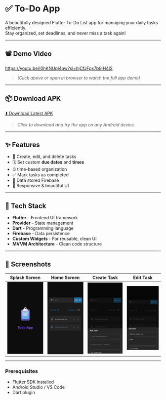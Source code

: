 # ✅ To-Do App

A beautifully designed Flutter To-Do List app for managing your daily tasks efficiently.  
Stay organized, set deadlines, and never miss a task again!

---

## 📽️ Demo Video

https://youtu.be/I0hKNUpl4aw?si=hjCfJFpx7b9lH4lS  
> _(Click above or open in browser to watch the full app demo)_

---

## 📦 Download APK

[⬇️ Download Latest APK](https://github.com/Adilcpgithub/to_do_app/releases)

> _Click to download and try the app on any Android device._

---


## ✨ Features

- 📝 Create, edit, and delete tasks
- 🗓️ Set custom **due dates** and **times**
- ⏰ time-based organization
- ✅ Mark tasks as completed
- 💾 Data stored  Firebase 
- 📱 Responsive & beautiful UI

---

## 🧠 Tech Stack

- **Flutter** - Frontend UI framework
- **Provider** - State management
- **Dart** - Programming language
- **Firebase** - Data persistence
- **Custom Widgets** - For reusable, clean UI
- **MVVM Architecture** - Clean code structure

---

## 📸 Screenshots

| Splash Screen        | Home Screen         | Create Task        | Edit Task         |
|----------------------|---------------------|---------------------|-------------------|
| ![Splash](asset/splash%20screen.jpg) | ![Home](asset/home.jpg) | ![Create](asset/addTodo%20screen.jpg) | ![Edit](asset/editTodo%20screen.jpg) |
---


### Prerequisites

- Flutter SDK installed
- Android Studio / VS Code
- Dart plugin
